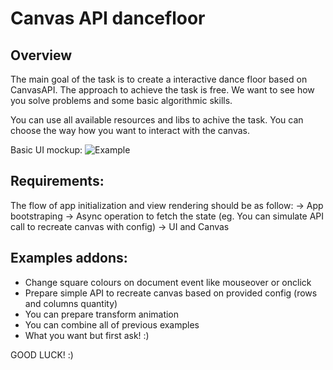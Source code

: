 # Canvas API dancefloor

## Overview 
The main goal of the task is to create a interactive dance floor based on CanvasAPI.
The approach to achieve the task is free. We want to see how you solve problems and some basic algorithmic skills.

You can use all available resources and libs to achive the task.
You can choose the way how you want to interact with the canvas. 

Basic UI mockup: 
![Example](examples/canvas_api_dancefloor.png)

## Requirements:

The flow of app initialization and view rendering should be as follow: 
    -> App bootstraping 
      -> Async operation to fetch the state (eg. You can simulate API call to recreate canvas with config) 
        -> UI and Canvas 
  
## Examples addons:

  - Change square colours on document event like mouseover or onclick
  - Prepare simple API to recreate canvas based on provided config (rows and columns quantity)
  - You can prepare transform animation
  - You can combine all of previous examples
  - What you want but first ask! :)
 
 GOOD LUCK! :)
  